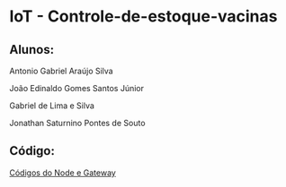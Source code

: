 # IoT - Controle-de-estoque-vacinas


## Alunos:

Antonio Gabriel Araújo Silva

João Edinaldo Gomes Santos Júnior

Gabriel de Lima e Silva

Jonathan Saturnino Pontes de Souto

## Código:

[Códigos do Node e Gateway]("https://github.com/gabrielar4ujo/vacina-monitoramento")